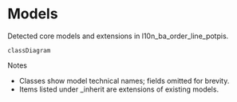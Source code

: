 # Models

Detected core models and extensions in l10n_ba_order_line_potpis.

```mermaid
classDiagram
```

Notes
- Classes show model technical names; fields omitted for brevity.
- Items listed under _inherit are extensions of existing models.
